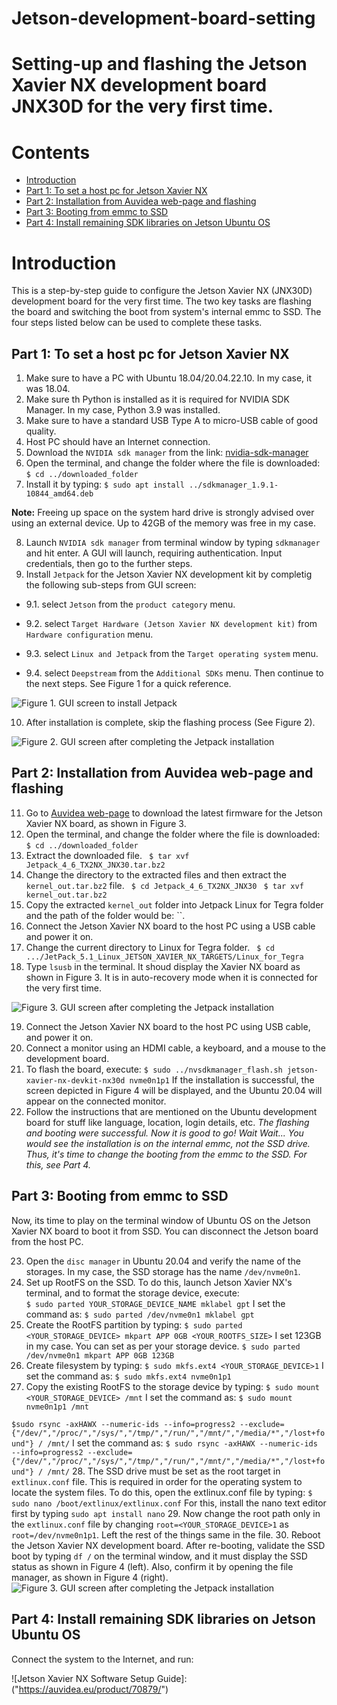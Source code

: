 # Jetson-development-board-setting
# Setting-up and flashing the Jetson Xavier NX development board JNX30D for the very first time.

# Contents
* [Introduction](#Introduction)
* [Part 1: To set a host pc for Jetson Xavier NX](#part1)
* [Part 2: Installation from Auvidea web-page and flashing](#part2)
* [Part 3: Booting from emmc to SSD](#part3)
* [Part 4: Install remaining SDK libraries on Jetson Ubuntu OS](#part4)

<a name="Introduction"></a>
# Introduction
This is a step-by-step guide to configure the Jetson Xavier NX (JNX30D) development board for the very first time. The two key tasks are flashing the board and switching the boot from system's internal emmc to SSD. The four steps listed below can be used to complete these tasks.

<a name="part1"></a>
## Part 1: To set a host pc for Jetson Xavier NX
1. Make sure to have a PC with Ubuntu 18.04/20.04.22.10. In my case, it was 18.04. 
2. Make sure th Python is installed as it is required for NVIDIA SDK Manager. In my case, Python 3.9 was installed. 
3. Make sure to have a standard USB Type A to micro-USB cable of good quality. 
4. Host PC should have an Internet connection. 
5. Download the `NVIDIA sdk manager` from the link: [nvidia-sdk-manager](https://developer.nvidia.com/nvidia-sdk-manager)
6. Open the terminal, and change the folder where the file is downloaded:
```$ cd ../downloaded_folder```
7. Install it by typing: 
```$ sudo apt install ../sdkmanager_1.9.1-10844_amd64.deb```

**Note:** Freeing up space on the system hard drive is strongly advised over using an external device. Up to 42GB of the memory was free in my case.

8. Launch `NVIDIA sdk manager` from terminal window by typing `sdkmanager` and hit enter. A GUI will launch, requiring authentication. Input credentials, then go to the further steps.
9. Install `Jetpack` for the Jetson Xavier NX development kit by completig the following sub-steps from GUI screen:
    
 - 9.1. select `Jetson` from the `product category` menu.
   
 - 9.2. select `Target Hardware (Jetson Xavier NX development kit)` from `Hardware configuration` menu.  
 - 9.3. select `Linux and Jetpack` from the `Target operating system` menu.
 - 9.4. select `Deepstream` from the `Additional SDKs` menu. Then continue to the next steps. See Figure 1 for a quick reference.

![Figure 1. GUI screen to install Jetpack](https://user-images.githubusercontent.com/67587354/227906146-d51c3354-b00c-48cc-9006-f17a078bdc35.png)

10. After installation is complete, skip the flashing process (See Figure 2).

![Figure 2. GUI screen after completing the Jetpack installation](https://user-images.githubusercontent.com/67587354/227906146-d51c3354-b00c-48cc-9006-f17a078bdc35.png)

<a name="part2"></a>
## Part 2: Installation from Auvidea web-page and flashing
11. Go to [Auvidea web-page](https://auvidea.eu/firmware/) to download the latest firmware for the Jetson Xavier NX board, as shown in Figure 3.
12. Open the terminal, and change the folder where the file is downloaded:
```$ cd ../downloaded_folder```
13. Extract the downloaded file.
 ``` $ tar xvf Jetpack_4_6_TX2NX_JNX30.tar.bz2```
14. Change the directory to the extracted files and then extract the `kernel_out.tar.bz2` file.
 ``` $ cd Jetpack_4_6_TX2NX_JNX30```
 ``` $ tar xvf kernel_out.tar.bz2```
15. Copy the extracted `kernel_out` folder into Jetpack Linux for Tegra folder and the path of the folder would be: ``. 
``` ```
16. Connect the Jetson Xavier NX board to the host PC using a USB cable and power it on.
17. Change the current directory to Linux for Tegra folder.
 ``` $ cd .../JetPack_5.1_Linux_JETSON_XAVIER_NX_TARGETS/Linux_for_Tegra```
18. Type `lsusb` in the terminal. It shoud display the Xavier NX board as shown in Figure 3. It is in auto-recovery mode when it is connected for the very first time.
  
![Figure 3. GUI screen after completing the Jetpack installation](https://user-images.githubusercontent.com/67587354/227906146-d51c3354-b00c-48cc-9006-f17a078bdc35.png)

19. Connect the Jetson Xavier NX board to the host PC using USB cable, and power it on.
20. Connect a monitor using an HDMI cable, a keyboard, and a mouse to the development board.
21. To flash the board, execute:
 ```$ sudo ../nvsdkmanager_flash.sh jetson-xavier-nx-devkit-nx30d nvme0n1p1```
If the installation is successful, the screen depicted in Figure 4 will be displayed, and the Ubuntu 20.04 will appear on the connected monitor. 
22. Follow the instructions that are mentioned on the Ubuntu development board for stuff like language, location, login details, etc.
*The flashing and booting were successful. Now it is good to go! Wait Wait... You would see the installation is on the internal emmc, not the SSD drive. Thus, it's time to change the booting from the emmc to the SSD. For this, see Part 4.*
 

<a name="part3"></a>
## Part 3: Booting from emmc to SSD
Now, its time to play on the terminal window of Ubuntu OS on the Jetson Xavier NX board to boot it from SSD. You can disconnect the Jetson board from the host PC.

23. Open the `disc manager` in Ubuntu 20.04 and verify the name of the storages. In my case, the SSD storage has the name `/dev/nvme0n1`.
24. Set up RootFS on the SSD. To do this, launch Jetson Xavier NX's terminal, and to format the storage device, execute:      
```$ sudo parted YOUR_STORAGE_DEVICE_NAME mklabel gpt``` 
I set the command as: 
```$ sudo parted /dev/nvme0n1 mklabel gpt```
25. Create the RootFS partition by typing: 
```$ sudo parted <YOUR_STORAGE_DEVICE> mkpart APP 0GB <YOUR_ROOTFS_SIZE>```
I set 123GB in my case. You can set as per your storage device.
```$ sudo parted /dev/nvme0n1 mkpart APP 0GB 123GB```  
26. Create filesystem by typing: 
```$ sudo mkfs.ext4 <YOUR_STORAGE_DEVICE>1```
I set the command as: 
```$ sudo mkfs.ext4 nvme0n1p1```
27. Copy the existing RootFS to the storage device by typing:
```$ sudo mount <YOUR_STORAGE_DEVICE> /mnt``` 
I set the command as: 
```$ sudo mount nvme0n1p1 /mnt```

```$sudo rsync -axHAWX --numeric-ids --info=progress2 --exclude={"/dev/","/proc/","/sys/","/tmp/","/run/","/mnt/","/media/*","/lost+found"} / /mnt/``` 
I set the command as: 
 ```$ sudo rsync -axHAWX --numeric-ids --info=progress2 --exclude={"/dev/","/proc/","/sys/","/tmp/","/run/","/mnt/","/media/*","/lost+found"} / /mnt/```
28. The SSD drive must be set as the root target in `extlinux.conf` file. This is required in order for the operating system to locate the system files. To do this, open the extlinux.conf file by typing: 
```$ sudo nano /boot/extlinux/extlinux.conf```
For this, install the nano text editor first by typing `sudo apt install nano`
29. Now change the root path only in the `extlinux.conf` file by changing `root=<YOUR_STORAGE_DEVICE>1` as `root=/dev/nvme0n1p1`. Left the rest of the things same in the file. 
30. Reboot the Jetson Xavier NX development board. After re-booting, validate the SSD boot by typing `df /` on the terminal window, and it must display the SSD status as shown in Figure 4 (left). Also, confirm it by opening the file manager, as shown in Figure 4 (right).
![Figure 3. GUI screen after completing the Jetpack installation](https://user-images.githubusercontent.com/67587354/227906146-d51c3354-b00c-48cc-9006-f17a078bdc35.png)
 
<a name="part4"></a>
## Part 4: Install remaining SDK libraries on Jetson Ubuntu OS
Connect the system to the Internet, and run:




![Jetson Xavier NX Software Setup Guide]:("https://auvidea.eu/product/70879/")
